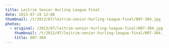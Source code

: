 ```yaml
---
title: Leitrim Senior Hurling League Final
date: 2013-07-19 12:00
thumbnail: /t/2013/07/leitrim-senior-hurling-league-final/007-304.jpg
photos:
  - original: /2013/07/leitrim-senior-hurling-league-final/007-304.jpg
    thumbnail: /t/2013/07/leitrim-senior-hurling-league-final/007-304.jpg
    title: 007-304
---
```

